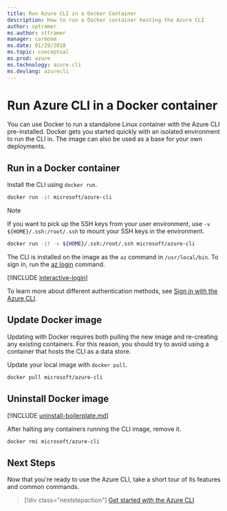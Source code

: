 ```yaml
---
title: Run Azure CLI in a Docker Container
description: How to run a Docker container hosting the Azure CLI 
author: sptramer
ms.author: sttramer
manager: carmonm
ms.date: 01/29/2018
ms.topic: conceptual
ms.prod: azure
ms.technology: azure-cli
ms.devlang: azurecli
---
```


# Run Azure CLI in a Docker container

You can use Docker to run a standalone Linux container with the Azure CLI pre-installed. Docker gets you started quickly
with an isolated environment to run the CLI in. The image can also be used as a base for your own deployments.

## Run in a Docker container

Install the CLI using `docker run`.

   ```bash
   docker run -it microsoft/azure-cli
   ```

> [!NOTE]
> If you want to pick up the SSH keys from your user environment,
> use `-v ${HOME}/.ssh:/root/.ssh` to mount your SSH keys in the environment.
>
> ```bash
> docker run -it -v ${HOME}/.ssh:/root/.ssh microsoft/azure-cli
> ```

The CLI is installed on the image as the `az` command in `/usr/local/bin`. To sign in, run the [az login](/cli/azure/reference-index#az-login) command.

[!INCLUDE [interactive-login](includes/interactive-login.md)]

To learn more about different authentication methods, see [Sign in with the Azure CLI](authenticate-azure-cli.md).

## Update Docker image

Updating with Docker requires both pulling the new image and re-creating any existing containers. For this reason, you should
try to avoid using a container that hosts the CLI as a data store.

Update your local image with `docker pull`.

```bash
docker pull microsoft/azure-cli
```

## Uninstall Docker image

[!INCLUDE [uninstall-boilerplate.md](includes/uninstall-boilerplate.md)]

After halting any containers running the CLI image, remove it.

```bash
docker rmi microsoft/azure-cli
```

## Next Steps

Now that you're ready to use the Azure CLI, take a short tour of its features and common commands.

> [!div class="nextstepaction"]
> [Get started with the Azure CLI](get-started-with-azure-cli.md)
